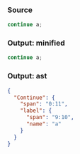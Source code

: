 ### Source
```js parse:stmt
continue a;
```

### Output: minified
```js
continue a;
```

### Output: ast
```json
{
  "Continue": {
    "span": "0:11",
    "label": {
      "span": "9:10",
      "name": "a"
    }
  }
}
```
